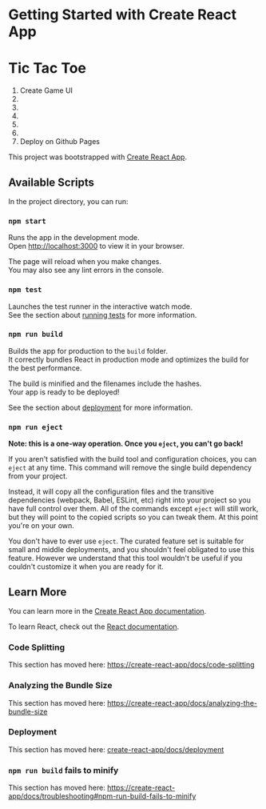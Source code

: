 # Getting Started with Create React App

# Tic Tac Toe

1. Create Game UI
2.
3.
4.
5.
6.
7. Deploy on Github Pages

This project was bootstrapped with [Create React App](https://github.com/).

## Available Scripts

In the project directory, you can run:

### `npm start`

Runs the app in the development mode.\
Open [http://localhost:3000](http://localhost:3000) to view it in your browser.

The page will reload when you make changes.\
You may also see any lint errors in the console.

### `npm test`

Launches the test runner in the interactive watch mode.\
See the section about [running tests]() for more information.

### `npm run build`

Builds the app for production to the `build` folder.\
It correctly bundles React in production mode and optimizes the build for the best performance.

The build is minified and the filenames include the hashes.\
Your app is ready to be deployed!

See the section about [deployment](/create-react-app/docs/deployment) for more information.

### `npm run eject`

**Note: this is a one-way operation. Once you `eject`, you can't go back!**

If you aren't satisfied with the build tool and configuration choices, you can `eject` at any time. This command will remove the single build dependency from your project.

Instead, it will copy all the configuration files and the transitive dependencies (webpack, Babel, ESLint, etc) right into your project so you have full control over them. All of the commands except `eject` will still work, but they will point to the copied scripts so you can tweak them. At this point you're on your own.

You don't have to ever use `eject`. The curated feature set is suitable for small and middle deployments, and you shouldn't feel obligated to use this feature. However we understand that this tool wouldn't be useful if you couldn't customize it when you are ready for it.

## Learn More

You can learn more in the [Create React App documentation](create-react-app/docs/getting-started).

To learn React, check out the [React documentation](https://reactjs.org/).

### Code Splitting

This section has moved here: [https://create-react-app/docs/code-splitting](create-react-app/docs/code-splitting)

### Analyzing the Bundle Size

This section has moved here: [https://create-react-app/docs/analyzing-the-bundle-size](https://create-react-app/docs/analyzing-the-bundle-size)

### Deployment

This section has moved here: [create-react-app/docs/deployment](https://create-react-app/docs/deployment)

### `npm run build` fails to minify

This section has moved here: [https://create-react-app/docs/troubleshooting#npm-run-build-fails-to-minify](create-react-app/docs/troubleshooting#npm-run-build-fails-to-minify)

